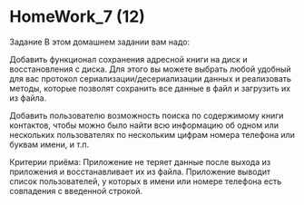# HomeWork_7 (12)
Задание
В этом домашнем задании вам надо:

Добавить функционал сохранения адресной книги на диск и восстановления с диска. Для этого вы можете выбрать любой удобный для вас протокол сериализации/десериализации данных и реализовать методы, которые позволят сохранить все данные в файл и загрузить их из файла.

Добавить пользователю возможность поиска по содержимому книги контактов, чтобы можно было найти всю информацию об одном или нескольких пользователях по нескольким цифрам номера телефона или буквам имени, и т.п.

Критерии приёма:
Приложение не теряет данные после выхода из приложения и восстанавливает их из файла.
Приложение выводит список пользователей, у которых в имени или номере телефона есть совпадения с введенной строкой.
